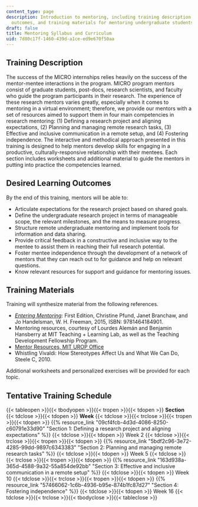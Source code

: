 ```yaml
---
content_type: page
description: Introduction to mentoring, including training description, desired learning
  outcomes, and training materials for mentoring undergraduate students.
draft: false
title: Mentoring Syllabus and Curriculum
uid: 7d80c17f-1460-439d-a1ce-ed9e670f50aa
---
```

## Training Description

The success of the MICRO internships relies heavily on the success of the mentor-mentee interactions in the program. MICRO program mentors consist of graduate students, post-docs, research scientists, and faculty who guide the program participants in their research. The experience of these research mentors varies greatly, especially when it comes to mentoring in a virtual environment; therefore, we provide our mentors with a set of resources aimed to support them in four main competencies in research mentoring: (1) Defining a research project and aligning expectations, (2) Planning and managing remote research tasks, (3) Effective and inclusive communication in a remote setup, and (4) Fostering independence. The interactive and methodical approach presented in this training is designed to help mentors develop skills for engaging in a productive, culturally-responsive relationship with their mentees. Each section includes worksheets and additional material to guide the mentors in putting into practice the competencies learned.

## Desired Learning Outcomes

By the end of this training, mentors will be able to:

- Articulate expectations for the research project based on shared goals.
- Define the undergraduate research project in terms of manageable scope, the relevant milestones, and the means to measure progress.
- Structure remote undergraduate mentoring and implement tools for information and data sharing.
- Provide critical feedback in a constructive and inclusive way to the mentee to assist them in reaching their full research potential.
- Foster mentee independence through the development of a network of mentors that they can reach out to for guidance and help on relevant questions.
- Know relevant resources for support and guidance for mentoring issues.

## Training Materials

Training will synthesize material from the following references.

- [*Entering Mentoring*](https://cimerproject.org/entering-mentoring/): First Edition, Christine Pfund, Janet Branchaw, and Jo Handelsman, W. H. Freeman, 2015, ISBN: 9781464184901.
- Mentoring resources, courtesy of Lourdes Alemán and Benjamin Hansberry at MIT Teaching + Learning Lab, as well as the Teaching Development Fellowship Program.
- [Mentor Resources, MIT UROP Office](https://urop.mit.edu/mentors/resources)
- Whistling Vivaldi: How Stereotypes Affect Us and What We Can Do, Steele C, 2010.

Additional worksheets and personalized exercises will be provided for each topic.

## Tentative Training Schedule

{{< tableopen >}}{{< tbodyopen >}}{{< tropen >}}{{< tdopen >}}
**Section**
{{< tdclose >}}{{< tdopen >}}
**Week**
{{< tdclose >}}{{< trclose >}}{{< tropen >}}{{< tdopen >}}
{{% resource_link "09cf4fcb-4d3d-4086-8250-c60791e33d90" "Section 1: Defining a research project and aligning expectations" %}}
{{< tdclose >}}{{< tdopen >}}
Week 2
{{< tdclose >}}{{< trclose >}}{{< tropen >}}{{< tdopen >}}
{{% resource_link "5bdf2c96-3e72-4285-99dd-9897c6343383" "Section 2: Planning and managing remote research tasks" %}}
{{< tdclose >}}{{< tdopen >}}
Week 5
{{< tdclose >}}{{< trclose >}}{{< tropen >}}{{< tdopen >}}
{{% resource_link "163d938a-365d-4588-9a32-55a854de92bb" "Section 3: Effective and inclusive communication in a remote setup" %}}
{{< tdclose >}}{{< tdopen >}}
Week 10
{{< tdclose >}}{{< trclose >}}{{< tropen >}}{{< tdopen >}}
{{% resource_link "57466062-1c6b-4936-b95e-874b1fc87d27" "Section 4: Fostering independence" %}}
{{< tdclose >}}{{< tdopen >}}
Week 16
{{< tdclose >}}{{< trclose >}}{{< tbodyclose >}}{{< tableclose >}}